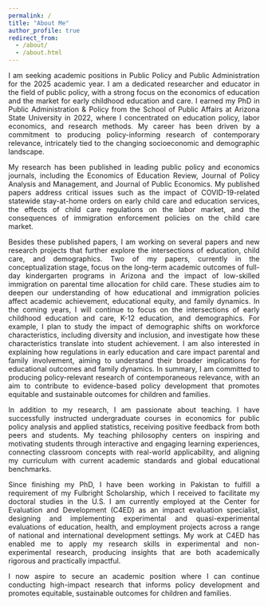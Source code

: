 ```yaml
---
permalink: /
title: "About Me"
author_profile: true
redirect_from: 
  - /about/
  - /about.html
---
```

 
<html>
<head>
<style>
  p {
    text-align: justify;
  }
</style>
</head>
<body>

<p>I am seeking academic positions in Public Policy and Public Administration for the 2025 academic year. I am a dedicated researcher and educator in the field of public policy, with a strong focus on the economics of education and the market for early childhood education and care. I earned my PhD in Public Administration & Policy from the School of Public Affairs at Arizona State University in 2022, where I concentrated on education policy, labor economics, and research methods. My career has been driven by a commitment to producing policy-informing research of contemporary relevance, intricately tied to the changing socioeconomic and demographic landscape.</p>

<p>My research has been published in leading public policy and economics journals, including the Economics of Education Review, Journal of Policy Analysis and Management, and Journal of Public Economics. My published papers address critical issues such as the impact of COVID-19-related statewide stay-at-home orders on early child care and education services, the effects of child care regulations on the labor market, and the consequences of immigration enforcement policies on the child care market.</p>

<p>Besides these published papers, I am working on several papers and new research projects that further explore the intersections of education, child care, and demographics. Two of my papers, currently in the conceptualization stage, focus on the long-term academic outcomes of full-day kindergarten programs in Arizona and the impact of low-skilled immigration on parental time allocation for child care. These studies aim to deepen our understanding of how educational and immigration policies affect academic achievement, educational equity, and family dynamics. In the coming years, I will continue to focus on the intersections of early childhood education and care, K-12 education, and demographics. For example, I plan to study the impact of demographic shifts on workforce characteristics, including diversity and inclusion, and investigate how these characteristics translate into student achievement. I am also interested in explaining how regulations in early education and care impact parental and family involvement, aiming to understand their broader implications for educational outcomes and family dynamics. In summary, I am committed to producing policy-relevant research of contemporaneous relevance, with an aim to contribute to evidence-based policy development that promotes equitable and sustainable outcomes for children and families.</p>

<p>In addition to my research, I am passionate about teaching. I have successfully instructed undergraduate courses in economics for public policy analysis and applied statistics, receiving positive feedback from both peers and students. My teaching philosophy centers on inspiring and motivating students through interactive and engaging learning experiences, connecting classroom concepts with real-world applicability, and aligning my curriculum with current academic standards and global educational benchmarks.</p>

<p>Since finishing my PhD, I have been working in Pakistan to fulfill a requirement of my Fulbright Scholarship, which I received to facilitate my doctoral studies in the U.S. I am currently employed at the Center for Evaluation and Development (C4ED) as an impact evaluation specialist, designing and implementing experimental and quasi-experimental evaluations of education, health, and employment projects across a range of national and international development settings. My work at C4ED has enabled me to apply my research skills in experimental and non-experimental research, producing insights that are both academically rigorous and practically impactful.</p>

<p>I now aspire to secure an academic position where I can continue conducting high-impact research that informs policy development and promotes equitable, sustainable outcomes for children and families.</p>

</body>
</html>
